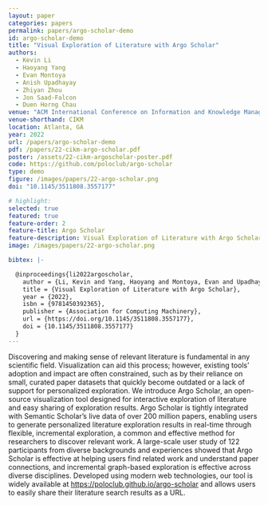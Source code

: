 ```yaml
---
layout: paper
categories: papers
permalink: papers/argo-scholar-demo
id: argo-scholar-demo
title: "Visual Exploration of Literature with Argo Scholar"
authors: 
  - Kevin Li
  - Haoyang Yang
  - Evan Montoya
  - Anish Upadhayay
  - Zhiyan Zhou
  - Jon Saad-Falcon
  - Duen Horng Chau
venue: "ACM International Conference on Information and Knowledge Management"
venue-shorthand: CIKM
location: Atlanta, GA
year: 2022
url: /papers/argo-scholar-demo
pdf: /papers/22-cikm-argo-scholar.pdf
poster: /assets/22-cikm-argoscholar-poster.pdf
code: https://github.com/poloclub/argo-scholar
type: demo
figure: /images/papers/22-argo-scholar.png
doi: "10.1145/3511808.3557177"

# highlight:
selected: true
featured: true
feature-order: 2
feature-title: Argo Scholar
feature-description: Visual Exploration of Literature with Argo Scholar
image: /images/papers/22-argo-scholar.png

bibtex: |-

  @inproceedings{li2022argoscholar, 
    author = {Li, Kevin and Yang, Haoyang and Montoya, Evan and Upadhayay, Anish and Zhou, Zhiyan and Saad-Falcon, Jon and Chau, Duen Horng},
    title = {Visual Exploration of Literature with Argo Scholar},
    year = {2022},
    isbn = {9781450392365},
    publisher = {Association for Computing Machinery},
    url = {https://doi.org/10.1145/3511808.3557177},
    doi = {10.1145/3511808.3557177}
  }
---
```


Discovering and making sense of relevant literature is fundamental in any scientific field. Visualization can aid this process; however, existing tools’ adoption and impact are often constrained, such as by their reliance on small, curated paper datasets that quickly become outdated or a lack of support for personalized exploration. We introduce Argo Scholar, an open-source visualization tool designed for interactive exploration of literature and easy sharing of exploration results. Argo Scholar is tightly integrated with Semantic Scholar’s live data of over 200 million papers, enabling users to generate personalized literature exploration results in real-time through flexible, incremental exploration, a common and effective method for researchers to discover relevant work. A large-scale user study of 122 participants from diverse backgrounds and experiences showed that Argo Scholar is effective at helping users find related work and understand paper connections, and incremental graph-based exploration is effective across diverse disciplines. Developed using modern web technologies, our tool is widely available at https://poloclub.github.io/argo-scholar and allows users to easily share their literature search results as a URL.
